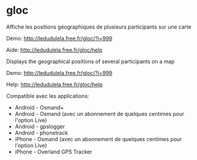 # gloc
Affiche les positions géographiques de plusieurs participants sur une carte

Démo: http://ledudulela.free.fr/gloc/?i=999

Aide: http://ledudulela.free.fr/gloc/help

Displays the geographical positions of several participants on a map

Demo: http://ledudulela.free.fr/gloc/?i=999

Help: http://ledudulela.free.fr/gloc/help


Compatible avec les applications:
- Android - Osmand+
- Android - Osmand (avec un abonnement de quelques centimes pour l'option Live)
- Android - gpslogger
- Android - phonetrack
- iPhone - Osmand (avec un abonnement de quelques centimes pour l'option Live)
- iPhone - Overland GPS Tracker 
